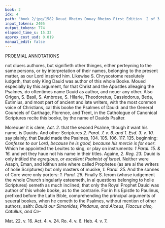 ```yaml
---
book: 2
idx: 4
path: "book_2/jpg/1582 Douai Rheims Douay Rheims First Edition  2 of 3 1610 Old Testament.pdf-4.jpg"
input_tokens: 2405
output_tokens: 774
elapsed_time_s: 15.32
approx_cost_usd: 0.019
manual_edit: false
---
```

PROEMIAL ANNOTATIONS

not diuers authores, but signifieth other thinges, either perteyning to the same persons, or by interpretation of their names, belonging to the present matter, as our Lord inspired him. Likewise S. Chrysostome resolutely iudgeth, that only King Dauid was author of this whole Booke. Moued especially by this argument, for that Christ and the Apostles alleaging the Psalmes, do oftentimes name Dauid as author, and neuer any other. Also Origen, S. Basil, S. Ambrose, S. Hilarie, Theodoretus, Cassiodorus, Beda, Eutimius, and most part of ancient and late writers, with the most common voice of Christians, cal this booke the Psalmes of Dauid: and the General Councels of Carthage, Florence, and Trent, in the Cathologue of Canonical Scriptures recite this booke, by the name of Dauids Psalter.

Moreouer it is clere, *Act. 2.* that the second Psalme, though it want his name, is Dauids. And other Scriptures *2. Paral. 7. v. 6. and 1. Esd. 3. v. 10.* say plainly, that Dauid made the Psalmes, 104. 105. 106. 117. 135. beginning: *Confesse to our Lord, because he is good, because his mercie is for euer*: Which he appointed the Leuites to sing, or play on instruments: *1 Paral. 15. & 16.* and yet they haue not his name in their titles. Againe, *2. Reg. 23.* Dauid is only intitled *the egregious, or excellent Psalmist of Israel*. Neither were Asaph, Eman, and Idithun anie where called Prophetes (as are al the writers of holie Scriptures) but only masters of musike, *1. Paral. 25.* And the sonnes of Core were only porters: *1. Paral. 26.* Finally S. Ierom (whose iudgement the whole Church singularly esteemeth, in al questions belonging to holie Scriptures) semeth as much inclined, that only the Royal Prophet Dauid was author of this whole booke, as to the contrarie. For in his Epistle to Paulinus, prefixed before the Latin Bible, comprehending the principal arguments of seueral bookes, when he cometh to the Psalmes, without mention of other authors, saith: *Dauid our Simonides, Pindarus, and Alceus, Flaccus also, Catullus, and Ce-*

[^1]: The common voice of Christians & some general councils, cal it Dauids Psalter.

[^2]: Proued by other Scriptures.

[^3]: S Ierom attri- buteth the summe of this booke to Da- uid only.

<aside>Mat. 22. v. 16. Act. 4. v. 24. Ro. 4. v. 6. Heb. 4. v. 7.</aside>